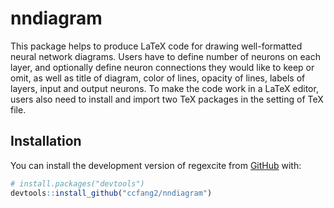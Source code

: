# nndiagram

<!-- badges: start -->
<!-- badges: end -->

This package helps to produce LaTeX code for drawing well-formatted neural network diagrams. Users have to define number of neurons on each layer, and optionally define neuron connections they would like to keep or omit, as well as title of diagram, color of lines, opacity of lines, labels of layers, input and output neurons. To make the code work in a LaTeX editor, users also need to install and import two TeX packages in the setting of TeX file.

## Installation

You can install the development version of regexcite from [GitHub](https://github.com/) with:
      
``` r
# install.packages("devtools")
devtools::install_github("ccfang2/nndiagram")
```
